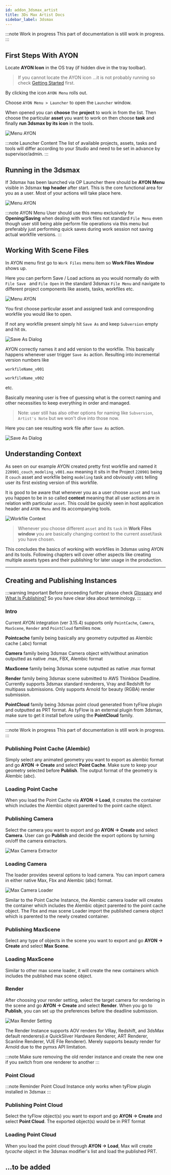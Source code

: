 ```yaml
---
id: addon_3dsmax_artist
title: 3Ds Max Artist Docs
sidebar_label: 3dsmax
---
```


:::note Work in progress
This part of documentation is still work in progress.
:::

<!-- ## AYON Global Tools

-   [Work Files](artist_tools_workfiles)
-   [Create](artist_tools_creator)
-   [Load](artist_tools_loader)
-   [Manage (Inventory)](artist_tools_inventory)
-   [Publish](artist_tools_publisher)
-   [Library Loader](artist_tools_library_loader)
-->


## First Steps With AYON

Locate **AYON Icon** in the OS tray (if hidden dive in the tray toolbar).

> If you cannot locate the AYON icon ...it is not probably running so check [Getting Started](artist_getting_started.md) first.

By clicking the icon  ```AYON Menu``` rolls out.

Choose ```AYON Menu > Launcher``` to open the ```Launcher``` window.

When opened you can **choose** the **project** to work in from the list. Then choose the particular **asset** you want to work on then choose **task**
and finally **run 3dsmax by its icon** in the tools.

![Menu AYON](assets/3dsmax_tray_OP.png)

:::note Launcher Content
The list of available projects, assets, tasks and tools will differ according to your Studio and need to be set in advance by supervisor/admin.
:::

## Running in the 3dsmax

If 3dsmax has been launched via OP Launcher there should be **AYON Menu** visible in 3dsmax **top header** after start.
This is the core functional area for you as a user. Most of your actions will take place here.

![Menu AYON](assets/3dsmax_menu_first_OP.png)

:::note AYON Menu
User should use this menu exclusively for **Opening/Saving** when dealing with work files not standard ```File Menu``` even though user still being able perform file operations via this menu but preferably just performing quick saves during work session not saving actual workfile versions.
:::

## Working With Scene Files

In AYON menu first go to ```Work Files``` menu item so **Work Files  Window** shows up.

 Here you can perform Save / Load actions as you would normally do with ```File Save ``` and ```File Open``` in the standard 3dsmax ```File Menu``` and navigate to different project components like assets, tasks, workfiles etc.


![Menu AYON](assets/3dsmax_menu_OP.png)

You first choose particular asset and assigned task and corresponding workfile you would like to open.

If not any workfile present simply hit ```Save As``` and keep ```Subversion``` empty and hit ```Ok```.

![Save As Dialog](assets/3dsmax_SavingFirstFile_OP.png)

AYON correctly names it and add version to the workfile. This basically happens whenever user trigger ```Save As``` action. Resulting into incremental version numbers like

```workfileName_v001```

```workfileName_v002```

 etc.

Basically meaning user is free of guessing what is the correct naming and other necessities to keep everything in order and managed.

> Note: user still has also other options for naming like ```Subversion```, ```Artist's Note``` but we won't dive into those now.

Here you can see resulting work file after ```Save As``` action.

![Save As Dialog](assets/3dsmax_SavingFirstFile2_OP.png)

## Understanding Context

As seen on our example AYON created pretty first workfile and named it ```220901_couch_modeling_v001.max``` meaning it sits in the Project ```220901``` being it ```couch``` asset and workfile being ```modeling``` task and obviously ```v001``` telling user its first existing version of this workfile.

It is good to be aware that whenever you as a user choose ```asset``` and ```task``` you happen to be in so called **context** meaning that all user actions are in relation with particular ```asset```. This could be quickly seen in host application header and ```AYON Menu``` and its accompanying tools.

![Workfile Context](assets/3dsmax_context.png)

> Whenever you choose different ```asset``` and its ```task``` in **Work Files window** you are basically changing context to the current asset/task you have chosen.


This concludes the basics of working with workfiles in 3dsmax using AYON and its tools. Following chapters will cover other aspects like creating multiple assets types and their publishing for later usage in the production.

---

## Creating and Publishing Instances

:::warning Important
Before proceeding further please check [Glossary](artist_concepts.md) and [What Is Publishing?](artist_publish.md) So you have clear idea about terminology.
:::


### Intro

Current AYON integration (ver 3.15.4) supports only ```PointCache```, ```Camera```, ```MaxScene```,  ```Render``` and  ```PointCloud``` families now.

**Pointcache** family being basically any geometry outputted as Alembic cache (.abc) format

**Camera** family being 3dsmax Camera object with/without animation outputted as native .max, FBX, Alembic format

**MaxScene** family being 3dsmax scene outputted as native .max format

**Render** family being 3dsmax scene submitted to AWS Thinkbox Deadline. Currently supports 3dsmax standard renderers, Vray and Redshift for multipass submissions. Only supports Arnold for beauty (RGBA) render submission.

**PointCloud** family being 3dsmax point cloud generated from tyFlow plugin and outputted as PRT format. As tyFlow is an external plugin from 3dsmax, make sure to get it install before using the **PointCloud** family.

---

:::note Work in progress
This part of documentation is still work in progress.
:::

### Publishing Point Cache (Alembic)

Simply select any animated geometry you want to export as alembic format and go **AYON -> Create** and select **Point Cache**. Make sure to keep your geometry selected before **Publish**. The output format of the geometry is Alembic (abc).

### Loading Point Cache

When you load the Point Cache via **AYON -> Load**, it creates the container which includes the Alembic object parented to the point cache object.
### Publishing Camera

Select the camera you want to export and go **AYON -> Create** and select **Camera**.
User can go **Publish** and decide the export options by turning on/off the camera extractors.

![Max Camera Extractor](assets/3dsmax_camera_extractors.png)

### Loading Camera

The loader provides several options to load camera. You can import camera in either native Max, Fbx and Alembic (abc) format.

![Max Camera Loader](assets/3dsmax_camera_loaders.png)

Similar to the Point Cache Instance, the Alembic camera loader will creates the container which includes the Alembic object parented to the point cache object.
The Fbx and max scene Loader import the published camera object which is parented to the newly created container.

### Publishing MaxScene

Select any type of objects in the scene you want to export and go **AYON -> Create** and select **Max Scene**.

### Loading MaxScene

Similar to other max scene loader, it will create the new containers which includes the published max scene object.
### Render

After choosing your render setting, select the target camera for rendering in the scene and go **AYON -> Create** and select **Render**.
When you go to **Publish**, you can set up the preferences before the deadline submission.

![Max Render Setting](assets/3dsmax_deadline_render_settings.png)

The Render Instance supports AOV renders for VRay, Redshift, and 3dsMax default renderers(i.e QuickSliver Hardware Renderer, ART Renderer, Scanline Renderer, VUE File Renderer). Merely supports beauty render for Arnold due to the pymxs API limitation.

:::note
Make sure removing the old render instance and create the new one if you switch from one renderer to another
:::

### Point Cloud

:::note Reminder
Point Cloud Instance only works when tyFlow plugin installed in 3dsmax
:::
### Publishing Point Cloud
Select the tyFlow object(s) you want to export and go **AYON -> Create** and select **Point Cloud**. The exported object(s) would be in PRT format

### Loading Point Cloud
When you load the point cloud through **AYON -> Load**, Max will create *tycache* object in the 3dsmax modifier's list and load the published PRT.

## ...to be added
